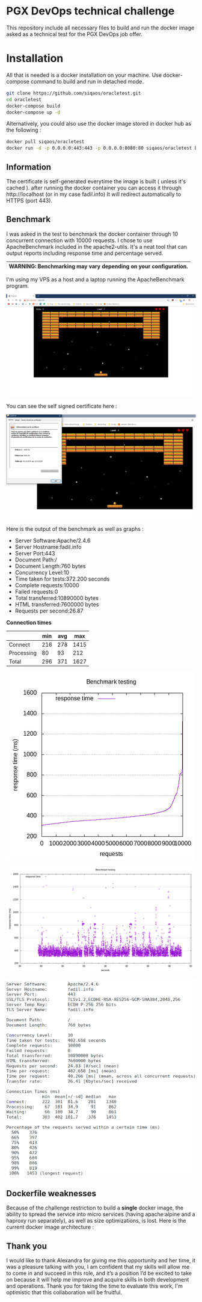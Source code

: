 
# PGX DevOps technical challenge
This repository include all necessary files to build and run the docker image asked as a technical test for the PGX DevOps job offer.
# Installation
All that is needed is a docker installation on your machine.
Use docker-compose command to build and run in detached mode.
```bash
git clone https://github.com/siqaos/oracletest.git
cd oracletest
docker-compose build
docker-compose up -d
```

Alternatively, you could also use the docker image stored in docker hub as the following :
```bash
docker pull siqaos/oracletest
docker run -d -p 0.0.0.0:443:443 -p 0.0.0.0:8080:80 siqaos/oracletest bash -c "httpd && haproxy -f /etc/haproxy/haproxy.cfg && tail -f /dev/null"
```
## Information
The certificate is self-generated everytime the image is built ( unless it's cached ).
after running the docker container you can access it through http://localhost (or in my case fadil.info)
It will redirect automatically to HTTPS (port 443).

## Benchmark
I was asked in the test to benchmark the docker container through 10 concurrent connection with 10000 requests.
I chose to use ApacheBenchmark included in the apache2-utils.
It's a neat tool that can output reports including response time and percentage served.

| WARNING: Benchmarking may vary depending on your configuration. |
| --- |

I'm using my VPS as a host and a laptop running the ApacheBenchmark program.

![Breakout online at fadil.info using https](https://github.com/Siqaos/OracleTest/blob/master/images/breakout.png)

You can see the self signed certificate here :

![enter image description here](https://github.com/Siqaos/OracleTest/blob/master/images/selfsigned.png)

Here is the output of the benchmark as well as graphs :

* Server Software:Apache/2.4.6 
* Server Hostname:fadil.info 
* Server Port:443 
* Document Path:/ 
* Document Length:760 bytes 
* Concurrency Level:10 
* Time taken for tests:372.200 seconds 
* Complete requests:10000 
* Failed requests:0
* Total transferred:10890000 bytes 
* HTML transferred:7600000 bytes 
* Requests per second:26.87


**Connection times**

||min | avg | max
|--|--|--|--|
|Connect|216|278 |1415
|Processing|80|93|212
|Total|296|371|1627

![Sequence](https://github.com/Siqaos/OracleTest/blob/master/images/sequence.jpg)

![Timeseries](https://github.com/Siqaos/OracleTest/blob/master/images/timeseries.jpg)

![Apache Benchmark output](https://github.com/Siqaos/OracleTest/blob/master/images/ab.png)

## Dockerfile weaknesses

Because of the challenge restriction to build a **single** docker image, the ability to spread the service into micro services (having apache:alpine and a haproxy run separately), as well as size optimizations, is lost.
Here is the current docker image architecture :


## Thank you
I would like to thank Alexandra for giving me this opportunity and her time, it was a pleasure talking with you,
I am confident that my skills will allow me to come in and succeed in this role, and it’s a position I’d be excited to take on because it will help me improve and acquire skills in both development and operations.
Thank you for taking the time to evaluate this work, I'm optimistic that this collaboration will be fruitful.
